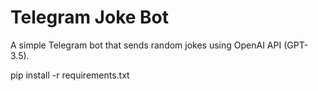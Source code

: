 # Telegram Joke Bot

A simple Telegram bot that sends random jokes using OpenAI API (GPT-3.5).

pip install -r requirements.txt
